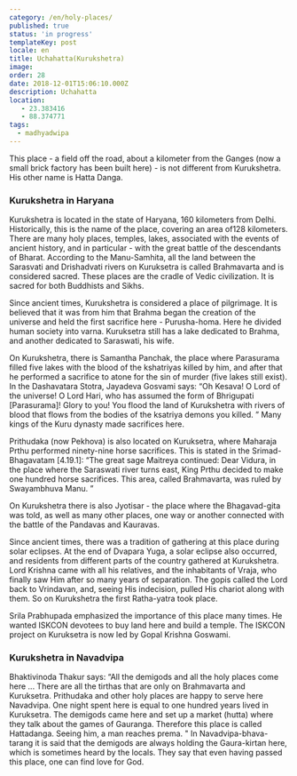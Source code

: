 ```yaml
---
category: /en/holy-places/
published: true
status: 'in progress'
templateKey: post
locale: en
title: Uchahatta(Kurukshetra)
image:
order: 28
date: 2018-12-01T15:06:10.000Z
description: Uchahatta
location:
   - 23.383416
   - 88.374771
tags:
  - madhyadwipa
---
```


This place - a field off the road, about a kilometer from the Ganges (now a small brick factory has been built here) - is not different from Kurukshetra. His other name is Hatta Danga.

### Kurukshetra in Haryana
Kurukshetra is located in the state of Haryana, 160 kilometers from Delhi. Historically, this is the name of the place, covering an area of ​​128 kilometers. There are many holy places, temples, lakes, associated with the events of ancient history, and in particular - with the great battle of the descendants of Bharat. According to the Manu-Samhita, all the land between the Sarasvati and Drishadvati rivers on Kuruksetra is called Brahmavarta and is considered sacred. These places are the cradle of Vedic civilization. It is sacred for both Buddhists and Sikhs.

Since ancient times, Kurukshetra is considered a place of pilgrimage. It is believed that it was from him that Brahma began the creation of the universe and held the first sacrifice here - Purusha-homa. Here he divided human society into varna. Kuruksetra still has a lake dedicated to Brahma, and another dedicated to Saraswati, his wife.

On Kurukshetra, there is Samantha Panchak, the place where Parasurama filled five lakes with the blood of the kshatriyas killed by him, and after that he performed a sacrifice to atone for the sin of murder (five lakes still exist). In the Dashavatara Stotra, Jayadeva Gosvami says: “Oh Kesava! O Lord of the universe! O Lord Hari, who has assumed the form of Bhrigupati [Parasurama]! Glory to you! You flood the land of Kurukshetra with rivers of blood that flows from the bodies of the ksatriya demons you killed. ” Many kings of the Kuru dynasty made sacrifices here.

Prithudaka (now Pekhova) is also located on Kuruksetra, where Maharaja Prthu performed ninety-nine horse sacrifices. This is stated in the Srimad-Bhagavatam [4.19.1]: “The great sage Maitreya continued: Dear Vidura, in the place where the Saraswati river turns east, King Prthu decided to make one hundred horse sacrifices. This area, called Brahmavarta, was ruled by Swayambhuva Manu. ”

On Kurukshetra there is also Jyotisar - the place where the Bhagavad-gita was told, as well as many other places, one way or another connected with the battle of the Pandavas and Kauravas.

Since ancient times, there was a tradition of gathering at this place during solar eclipses. At the end of Dvapara Yuga, a solar eclipse also occurred, and residents from different parts of the country gathered at Kurukshetra. Lord Krishna came with all his relatives, and the inhabitants of Vraja, who finally saw Him after so many years of separation. The gopis called the Lord back to Vrindavan, and, seeing His indecision, pulled His chariot along with them. So on Kurukshetra the first Ratha-yatra took place.

Srila Prabhupada emphasized the importance of this place many times. He wanted ISKCON devotees to buy land here and build a temple. The ISKCON project on Kuruksetra is now led by Gopal Krishna Goswami.

### Kurukshetra in Navadvipa
Bhaktivinoda Thakur says: “All the demigods and all the holy places come here ... There are all the tirthas that are only on Brahmavarta and Kuruksetra. Prithudaka and other holy places are happy to serve here Navadvipa. One night spent here is equal to one hundred years lived in Kuruksetra. The demigods came here and set up a market (hutta) where they talk about the games of Gauranga. Therefore this place is called Hattadanga. Seeing him, a man reaches prema. " In Navadvipa-bhava-tarang it is said that the demigods are always holding the Gaura-kirtan here, which is sometimes heard by the locals. They say that even having passed this place, one can find love for God.

<tbd locale="en" url="mailto:haribol@mayapur.live"></tbd>

